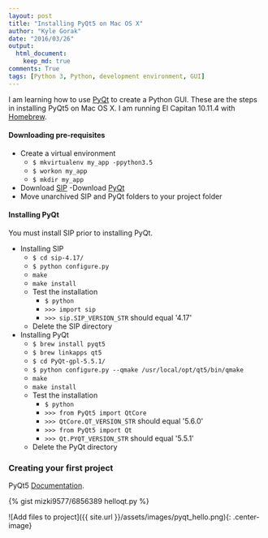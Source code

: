 ```yaml
---
layout: post
title: "Installing PyQt5 on Mac OS X"
author: "Kyle Gorak"
date: "2016/03/26"
output:
  html_document:
    keep_md: true
comments: True
tags: [Python 3, Python, development environment, GUI]
---
```


I am learning how to use [PyQt](https://riverbankcomputing.com/software/pyqt/intro) to create a Python GUI. These are the steps in installing PyQt5 on Mac OS X. I am running El Capitan 10.11.4 with [Homebrew](http://brew.sh).

#### Downloading pre-requisites

- Create a virtual environment
    - `$ mkvirtualenv my_app -ppython3.5`
    - `$ workon my_app`
    - `$ mkdir my_app`
- Download [SIP](https://www.riverbankcomputing.com/software/sip/download)
-Download [PyQt](https://www.riverbankcomputing.com/software/pyqt/download5)
- Move unarchived SIP and PyQt folders to your project folder

#### Installing PyQt

You must install SIP prior to installing PyQt.
- Installing SIP
    - `$ cd sip-4.17/`
    - `$ python configure.py`
    - `make`
    - `make install`
    - Test the installation
        - `$ python`
        - `>>> import sip`
        - `>>> sip.SIP_VERSION_STR` should equal '4.17'
    - Delete the SIP directory
- Installing PyQt
    - `$ brew install pyqt5`
    - `$ brew linkapps qt5`
    - `$ cd PyQt-gpl-5.5.1/`
    - `$ python configure.py --qmake /usr/local/opt/qt5/bin/qmake`
    - `make`
    - `make install`
    - Test the installation
        - `$ python`
        - `>>> from PyQt5 import QtCore`
        - `>>> QtCore.QT_VERSION_STR` should equal '5.6.0'
        - `>>> from PyQt5 import Qt`
        - `>>> Qt.PYQT_VERSION_STR` should equal '5.5.1'
    - Delete the PyQt directory

### Creating your first project

PyQt5 [Documentation](http://pyqt.sourceforge.net/Docs/PyQt5/class_reference.html).

{% gist mizki9577/6856389 helloqt.py %}

![Add files to project]({{ site.url }}/assets/images/pyqt_hello.png){: .center-image}